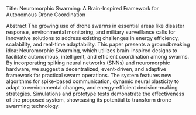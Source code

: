 Title: Neuromorphic Swarming: A Brain-Inspired Framework for Autonomous Drone Coordination

Abstract
The growing use of drone swarms in essential areas like disaster response, environmental monitoring, and military surveillance calls for innovative solutions to address existing challenges in energy efficiency, scalability, and real-time adaptability. This paper presents a groundbreaking idea: Neuromorphic Swarming, which utilizes brain-inspired designs to facilitate autonomous, intelligent, and efficient coordination among swarms. By incorporating spiking neural networks (SNNs) and neuromorphic hardware, we suggest a decentralized, event-driven, and adaptive framework for practical swarm operations. The system features new algorithms for spike-based communication, dynamic neural plasticity to adapt to environmental changes, and energy-efficient decision-making strategies. Simulations and prototype tests demonstrate the effectiveness of the proposed system, showcasing its potential to transform drone swarming technology.
